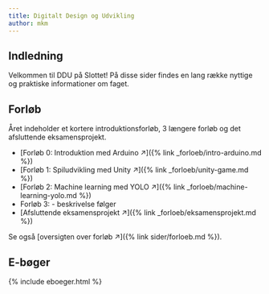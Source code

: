 ```yaml
---
title: Digitalt Design og Udvikling
author: mkm
---
```

## Indledning
Velkommen til DDU på Slottet! På disse sider findes en lang række nyttige og praktiske informationer om faget. 

## Forløb
Året indeholder et kortere introduktionsforløb, 3 længere forløb og det afsluttende eksamensprojekt.

- [Forløb 0: Introduktion med Arduino ↗]({% link _forloeb/intro-arduino.md %})
- [Forløb 1: Spiludvikling med Unity ↗]({% link _forloeb/unity-game.md %})
- [Forløb 2: Machine learning med YOLO ↗]({% link _forloeb/machine-learning-yolo.md %})
- Forløb 3:  - beskrivelse følger 
- [Afsluttende eksamensprojekt ↗]({% link _forloeb/eksamensprojekt.md %})

Se også [oversigten over forløb &#x2197;]({% link sider/forloeb.md %}).

## E-bøger 
{% include eboeger.html %}


